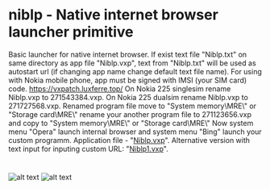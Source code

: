 # niblp - Native internet browser launcher primitive
Basic launcher for native internet browser. If exist text file "Niblp.txt" on same directory as app file "Niblp.vxp",
text from "Niblp.txt" will be used as autostart url (if changing app name change default text file name).
For using with Nokia mobile phone, app must be signed with IMSI (your SIM card) code.
https://vxpatch.luxferre.top/
On Nokia 225 singlesim rename Niblp.vxp to 271543384.vxp. On Nokia 225 dualsim rename Niblp.vxp to 271727568.vxp.
Renamed program file move to "System memory\MRE\\" or "Storage card\MRE\\"
rename your another program file to 271123656.vxp and copy to "System memory\MRE\\" or "Storage card\MRE\\"
Now system menu "Opera" launch internal browser and system menu "Bing" launch your custom programm. 
Application file - "[Niblp.vxp](https://github.com/RDZDX/niblp/blob/main/Niblp.vxp?raw=true)". Alternative version with text input for inputing custom URL: "[Niblp1.vxp](https://github.com/RDZDX/niblp/blob/main/Niblp1.vxp?raw=true)".
#
![alt text](https://rdzdx.github.io/niblp/picture.jpg)
![alt text](https://rdzdx.github.io/niblp/picture1.jpg)
